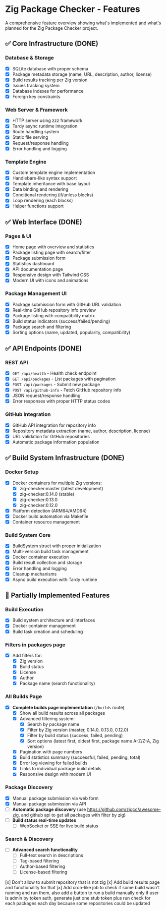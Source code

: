 # Zig Package Checker - Features

A comprehensive feature overview showing what's implemented and what's planned for the Zig Package Checker project.

## ✅ Core Infrastructure (DONE)

### Database & Storage
- [x] SQLite database with proper schema
- [x] Package metadata storage (name, URL, description, author, license)
- [x] Build results tracking per Zig version
- [x] Issues tracking system
- [x] Database indexes for performance
- [x] Foreign key constraints

### Web Server & Framework
- [x] HTTP server using zzz framework
- [x] Tardy async runtime integration
- [x] Route handling system
- [x] Static file serving
- [x] Request/response handling
- [x] Error handling and logging

### Template Engine
- [x] Custom template engine implementation
- [x] Handlebars-like syntax support
- [x] Template inheritance with base layout
- [x] Data binding and rendering
- [x] Conditional rendering (if/unless blocks)
- [x] Loop rendering (each blocks)
- [x] Helper functions support

## ✅ Web Interface (DONE)

### Pages & UI
- [x] Home page with overview and statistics
- [x] Package listing page with search/filter
- [x] Package submission form
- [x] Statistics dashboard
- [x] API documentation page
- [x] Responsive design with Tailwind CSS
- [x] Modern UI with icons and animations

### Package Management UI
- [x] Package submission form with GitHub URL validation
- [x] Real-time GitHub repository info preview
- [x] Package listing with compatibility matrix
- [x] Build status indicators (success/failed/pending)
- [x] Package search and filtering
- [x] Sorting options (name, updated, popularity, compatibility)

## ✅ API Endpoints (DONE)

### REST API
- [x] `GET /api/health` - Health check endpoint
- [x] `GET /api/packages` - List packages with pagination
- [x] `POST /api/packages` - Submit new package
- [x] `POST /api/github-info` - Fetch GitHub repository info
- [x] JSON request/response handling
- [x] Error responses with proper HTTP status codes

### GitHub Integration
- [x] GitHub API integration for repository info
- [x] Repository metadata extraction (name, author, description, license)
- [x] URL validation for GitHub repositories
- [x] Automatic package information population

## ✅ Build System Infrastructure (DONE)

### Docker Setup
- [x] Docker containers for multiple Zig versions:
  - [x] zig-checker:master (latest development)
  - [x] zig-checker:0.14.0 (stable)
  - [x] zig-checker:0.13.0
  - [x] zig-checker:0.12.0
- [x] Platform detection (ARM64/AMD64)
- [x] Docker build automation via Makefile
- [x] Container resource management

### Build System Core
- [x] BuildSystem struct with proper initialization
- [x] Multi-version build task management
- [x] Docker container execution
- [x] Build result collection and storage
- [x] Error handling and logging
- [x] Cleanup mechanisms
- [x] Async build execution with Tardy runtime

## 🔄 Partially Implemented Features

### Build Execution
- [x] Build system architecture and interfaces
- [x] Docker container management
- [x] Build task creation and scheduling

### Filters in packages page
- [x] Add filters for:
  - [x] Zig version
  - [x] Build status
  - [x] License
  - [x] Author
  - [x] Package name (search functionality)

### All Builds Page
- [x] **Complete builds page implementation** (`/builds` route)
  - [x] Show all build results across all packages
  - [x] Advanced filtering system:
    - [x] Search by package name
    - [x] Filter by Zig version (master, 0.14.0, 0.13.0, 0.12.0)
    - [x] Filter by build status (success, failed, pending)
    - [x] Sort options (latest first, oldest first, package name A-Z/Z-A, Zig version)
  - [x] Pagination with page numbers
  - [x] Build statistics summary (successful, failed, pending, total)
  - [x] Error log viewing for failed builds
  - [x] Links to individual package build details
  - [x] Responsive design with modern UI

### Package Discovery
- [x] Manual package submission via web form
- [x] Manual package submission via API
- [ ] **Automatic package discovery** (use https://github.com/zigcc/awesome-zig, and github api to get all packages with filter by zig)
- [ ] **Build status real-time updates**
  - [ ] WebSocket or SSE for live build status

### Search & Discovery
- [ ] **Advanced search functionality**
  - [ ] Full-text search in descriptions
  - [ ] Tag-based filtering
  - [ ] Author-based filtering
  - [ ] License-based filtering

[x] Don't allow to submit repository that is not zig
[x] Add build results page and functionality for that
[x] Add cron-like job to check if some build wasn't running and run them, also add a button to run a build manually only if user is admin by token auth, generate just one stub token plus run check for each packages each day because some repositories could be updated